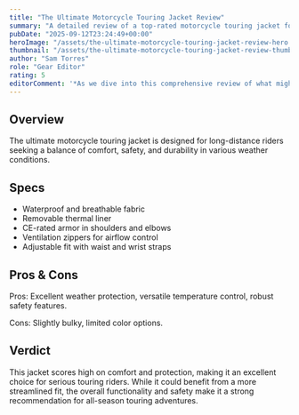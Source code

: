 ```yaml
---
title: "The Ultimate Motorcycle Touring Jacket Review"
summary: "A detailed review of a top-rated motorcycle touring jacket for comfort and durability."
pubDate: "2025-09-12T23:24:49+00:00"
heroImage: "/assets/the-ultimate-motorcycle-touring-jacket-review-hero.jpg"
thumbnail: "/assets/the-ultimate-motorcycle-touring-jacket-review-thumb.jpg"
author: "Sam Torres"
role: "Gear Editor"
rating: 5
editorComment: '*As we dive into this comprehensive review of what might be the ultimate motorcycle touring jacket, keep in mind that comfort and durability are just as essential on the open road as your sense of adventure. This piece takes a closer look at a jacket that truly stands up to the journey—an invaluable companion for any serious rider.*'
---
```


<h2>Overview</h2>
<p>The ultimate motorcycle touring jacket is designed for long-distance riders seeking a balance of comfort, safety, and durability in various weather conditions.</p>
<h2>Specs</h2>
<ul>
  <li>Waterproof and breathable fabric</li>
  <li>Removable thermal liner</li>
  <li>CE-rated armor in shoulders and elbows</li>
  <li>Ventilation zippers for airflow control</li>
  <li>Adjustable fit with waist and wrist straps</li>
</ul>
<h2>Pros & Cons</h2>
<p>Pros: Excellent weather protection, versatile temperature control, robust safety features.</p>
<p>Cons: Slightly bulky, limited color options.</p>
<h2>Verdict</h2>
<p>This jacket scores high on comfort and protection, making it an excellent choice for serious touring riders. While it could benefit from a more streamlined fit, the overall functionality and safety make it a strong recommendation for all-season touring adventures.</p>